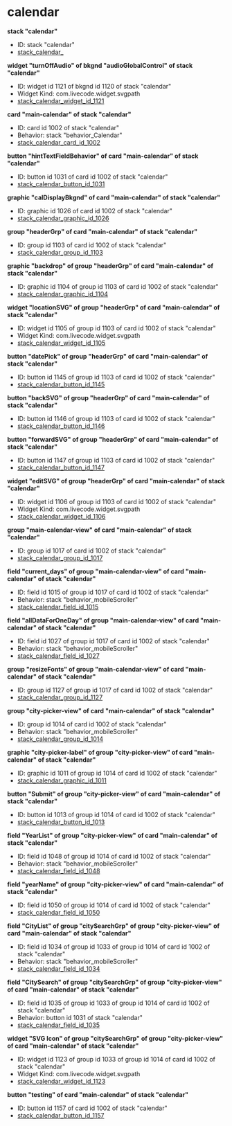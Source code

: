 # calendar
**stack "calendar"**
* ID: stack "calendar"
* [stack_calendar_](./../../ScriptTracker/modules/calendar_Scripts/stack_calendar_.livecodescript)

**widget "turnOffAudio" of bkgnd "audioGlobalControl" of stack "calendar"**
* ID: widget id 1121 of bkgnd id 1120 of stack "calendar"
* Widget Kind: com.livecode.widget.svgpath
* [stack_calendar_widget_id_1121](./../../ScriptTracker/modules/calendar_Scripts/stack_calendar_widget_id_1121.livecodescript)

**card "main-calendar" of stack "calendar"**
* ID: card id 1002 of stack "calendar"
* Behavior: stack "behavior_Calendar"
* [stack_calendar_card_id_1002](./../../ScriptTracker/modules/calendar_Scripts/stack_calendar_card_id_1002.livecodescript)

**button "hintTextFieldBehavior" of card "main-calendar" of stack "calendar"**
* ID: button id 1031 of card id 1002 of stack "calendar"
* [stack_calendar_button_id_1031](./../../ScriptTracker/modules/calendar_Scripts/stack_calendar_button_id_1031.livecodescript)

**graphic "calDisplayBkgnd" of card "main-calendar" of stack "calendar"**
* ID: graphic id 1026 of card id 1002 of stack "calendar"
* [stack_calendar_graphic_id_1026](./../../ScriptTracker/modules/calendar_Scripts/stack_calendar_graphic_id_1026.livecodescript)

**group "headerGrp" of card "main-calendar" of stack "calendar"**
* ID: group id 1103 of card id 1002 of stack "calendar"
* [stack_calendar_group_id_1103](./../../ScriptTracker/modules/calendar_Scripts/stack_calendar_group_id_1103.livecodescript)

**graphic "backdrop" of group "headerGrp" of card "main-calendar" of stack "calendar"**
* ID: graphic id 1104 of group id 1103 of card id 1002 of stack "calendar"
* [stack_calendar_graphic_id_1104](./../../ScriptTracker/modules/calendar_Scripts/stack_calendar_graphic_id_1104.livecodescript)

**widget "locationSVG" of group "headerGrp" of card "main-calendar" of stack "calendar"**
* ID: widget id 1105 of group id 1103 of card id 1002 of stack "calendar"
* Widget Kind: com.livecode.widget.svgpath
* [stack_calendar_widget_id_1105](./../../ScriptTracker/modules/calendar_Scripts/stack_calendar_widget_id_1105.livecodescript)

**button "datePick" of group "headerGrp" of card "main-calendar" of stack "calendar"**
* ID: button id 1145 of group id 1103 of card id 1002 of stack "calendar"
* [stack_calendar_button_id_1145](./../../ScriptTracker/modules/calendar_Scripts/stack_calendar_button_id_1145.livecodescript)

**button "backSVG" of group "headerGrp" of card "main-calendar" of stack "calendar"**
* ID: button id 1146 of group id 1103 of card id 1002 of stack "calendar"
* [stack_calendar_button_id_1146](./../../ScriptTracker/modules/calendar_Scripts/stack_calendar_button_id_1146.livecodescript)

**button "forwardSVG" of group "headerGrp" of card "main-calendar" of stack "calendar"**
* ID: button id 1147 of group id 1103 of card id 1002 of stack "calendar"
* [stack_calendar_button_id_1147](./../../ScriptTracker/modules/calendar_Scripts/stack_calendar_button_id_1147.livecodescript)

**widget "editSVG" of group "headerGrp" of card "main-calendar" of stack "calendar"**
* ID: widget id 1106 of group id 1103 of card id 1002 of stack "calendar"
* Widget Kind: com.livecode.widget.svgpath
* [stack_calendar_widget_id_1106](./../../ScriptTracker/modules/calendar_Scripts/stack_calendar_widget_id_1106.livecodescript)

**group "main-calendar-view" of card "main-calendar" of stack "calendar"**
* ID: group id 1017 of card id 1002 of stack "calendar"
* [stack_calendar_group_id_1017](./../../ScriptTracker/modules/calendar_Scripts/stack_calendar_group_id_1017.livecodescript)

**field "current_days" of group "main-calendar-view" of card "main-calendar" of stack "calendar"**
* ID: field id 1015 of group id 1017 of card id 1002 of stack "calendar"
* Behavior: stack "behavior_mobileScroller"
* [stack_calendar_field_id_1015](./../../ScriptTracker/modules/calendar_Scripts/stack_calendar_field_id_1015.livecodescript)

**field "allDataForOneDay" of group "main-calendar-view" of card "main-calendar" of stack "calendar"**
* ID: field id 1027 of group id 1017 of card id 1002 of stack "calendar"
* Behavior: stack "behavior_mobileScroller"
* [stack_calendar_field_id_1027](./../../ScriptTracker/modules/calendar_Scripts/stack_calendar_field_id_1027.livecodescript)

**group "resizeFonts" of group "main-calendar-view" of card "main-calendar" of stack "calendar"**
* ID: group id 1127 of group id 1017 of card id 1002 of stack "calendar"
* [stack_calendar_group_id_1127](./../../ScriptTracker/modules/calendar_Scripts/stack_calendar_group_id_1127.livecodescript)

**group "city-picker-view" of card "main-calendar" of stack "calendar"**
* ID: group id 1014 of card id 1002 of stack "calendar"
* Behavior: stack "behavior_mobileScroller"
* [stack_calendar_group_id_1014](./../../ScriptTracker/modules/calendar_Scripts/stack_calendar_group_id_1014.livecodescript)

**graphic "city-picker-label" of group "city-picker-view" of card "main-calendar" of stack "calendar"**
* ID: graphic id 1011 of group id 1014 of card id 1002 of stack "calendar"
* [stack_calendar_graphic_id_1011](./../../ScriptTracker/modules/calendar_Scripts/stack_calendar_graphic_id_1011.livecodescript)

**button "Submit" of group "city-picker-view" of card "main-calendar" of stack "calendar"**
* ID: button id 1013 of group id 1014 of card id 1002 of stack "calendar"
* [stack_calendar_button_id_1013](./../../ScriptTracker/modules/calendar_Scripts/stack_calendar_button_id_1013.livecodescript)

**field "YearList" of group "city-picker-view" of card "main-calendar" of stack "calendar"**
* ID: field id 1048 of group id 1014 of card id 1002 of stack "calendar"
* Behavior: stack "behavior_mobileScroller"
* [stack_calendar_field_id_1048](./../../ScriptTracker/modules/calendar_Scripts/stack_calendar_field_id_1048.livecodescript)

**field "yearName" of group "city-picker-view" of card "main-calendar" of stack "calendar"**
* ID: field id 1050 of group id 1014 of card id 1002 of stack "calendar"
* [stack_calendar_field_id_1050](./../../ScriptTracker/modules/calendar_Scripts/stack_calendar_field_id_1050.livecodescript)

**field "CityList" of group "citySearchGrp" of group "city-picker-view" of card "main-calendar" of stack "calendar"**
* ID: field id 1034 of group id 1033 of group id 1014 of card id 1002 of stack "calendar"
* Behavior: stack "behavior_mobileScroller"
* [stack_calendar_field_id_1034](./../../ScriptTracker/modules/calendar_Scripts/stack_calendar_field_id_1034.livecodescript)

**field "CitySearch" of group "citySearchGrp" of group "city-picker-view" of card "main-calendar" of stack "calendar"**
* ID: field id 1035 of group id 1033 of group id 1014 of card id 1002 of stack "calendar"
* Behavior: button id 1031 of stack "calendar"
* [stack_calendar_field_id_1035](./../../ScriptTracker/modules/calendar_Scripts/stack_calendar_field_id_1035.livecodescript)

**widget "SVG Icon" of group "citySearchGrp" of group "city-picker-view" of card "main-calendar" of stack "calendar"**
* ID: widget id 1123 of group id 1033 of group id 1014 of card id 1002 of stack "calendar"
* Widget Kind: com.livecode.widget.svgpath
* [stack_calendar_widget_id_1123](./../../ScriptTracker/modules/calendar_Scripts/stack_calendar_widget_id_1123.livecodescript)

**button "testing" of card "main-calendar" of stack "calendar"**
* ID: button id 1157 of card id 1002 of stack "calendar"
* [stack_calendar_button_id_1157](./../../ScriptTracker/modules/calendar_Scripts/stack_calendar_button_id_1157.livecodescript)

